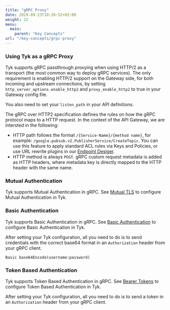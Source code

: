 ```yaml
---
title: "gRPC Proxy"
date: 2019-09-23T10:28:52+03:00
weight: 12
menu:
  main:
    parent: "Key Concepts"
url: "/key-concepts/grpc-proxy"
---
```


### Using Tyk as a gRPC Proxy

Tyk supports gRPC passthrough proxying when using HTTP/2 as a transport (the most common way to deploy gRPC services). The only requirement is enabling HTTP/2 support on the Gateway side, for both incoming and upstream connections, by setting `http_server_options.enable_http2` and `proxy_enable_http2` to true in your Gateway config file.

You also need to set your `listen_path` in your API definitions.

The gRPC over HTTP2 specification defines the rules on how the gRPC protocol maps to a HTTP request. In the context of the API Gateway, we are intersted in the following:

- HTTP path follows the format `/{Service-Name}/{method name}`, for example: `/google.pubsub.v2.PublisherService/CreateTopic`. You can use this feature to apply standard ACL rules via Keys and Policies, or use URL rewrite plugins in our [Endpoint Desiger](/docs/transform-traffic/url-rewriting/#a-name-url-rewrite-with-endpoint-designer-a-rewrite-a-url-with-the-endpoint-designer).
- HTTP method is always `POST`.
gRPC custom request metadata is added as HTTP headers, where metadata key is directly mapped to the HTTP header with the same name.


### Mutual Authentication
Tyk supports Mutual Authentication in gRPC. See [Mutual TLS](/docs/basic-config-and-security/security/tls-and-ssl/mutual-tls/) to configure Mutual Authentication in Tyk. 

### Basic Authentication
Tyk supports Basic Authentication in gRPC. See [Basic Authentication](/docs/basic-config-and-security/security/authentication-authorization/basic-auth/) to configure Basic Authentication in Tyk. 

After setting your Tyk configuration, all you need to do is to send credentials with the correct base64 format in an `Authorization` header from your gRPC client. 

`Basic base64Encode(username:password)`

### Token Based Authentication
Tyk supports Token Based Authentication in gRPC. See [Bearer Tokens](/docs/basic-config-and-security/security/authentication-authorization/bearer-tokens/) to configure Token Based Authentication in Tyk. 

After setting your Tyk configuration, all you need to do is to send a token in an `Authorization` header from your gRPC client.
